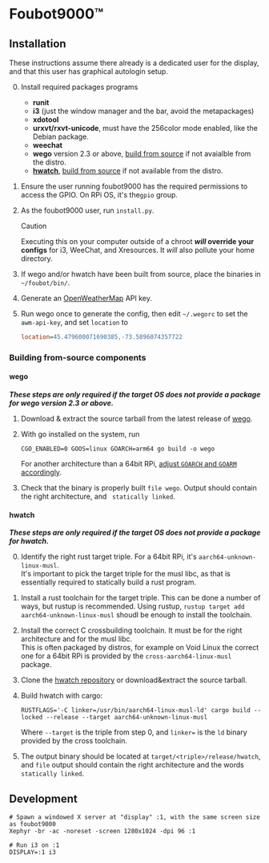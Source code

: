 # Foubot9000™

## Installation

These instructions assume there already is a dedicated user for the display, and that this user has graphical autologin
setup.

0. Install required packages programs
    - **runit**
    - **i3** (just the window manager and the bar, avoid the metapackages)
    - **xdotool**
    - **urxvt/rxvt-unicode**, must have the 256color mode enabled, like the Debian package.
    - **weechat**
    - **wego** version 2.3 or above, [build from source](#wego) if not avaialble from the distro.
    - **[hwatch](https://github.com/blacknon/hwatch)**, [build from source](#hwatch) if not available from the distro.

1. Ensure the user running foubot9000 has the required permissions to access the GPIO. On RPi OS, it's the`gpio` group.

2. As the foubot9000 user, run `install.py`.
    > [!CAUTION]
    > Executing this on your computer outside of a chroot ***will* override your configs** for i3, WeeChat, and Xresources.
    > It *will* also pollute your home directory.

3. If wego and/or hwatch have been built from source, place the binaries in `~/foubot/bin/`.

4. Generate an [OpenWeatherMap](https://openweathermap.org) API key.

5. Run wego once to generate the config, then edit `~/.wegorc` to set the `awm-api-key`, and set `location` to
    ```ini
    location=45.479600071690385,-73.5896074357722
    ```

### Building from-source components

#### wego

***These steps are only required if the target OS does not provide a package for wego version 2.3 or above.***

1. Download & extract the source tarball from the latest release of [wego](https://github.com/schachmat/wego).

2. With go installed on the system, run
    ```shell
    CGO_ENABLED=0 GOOS=linux GOARCH=arm64 go build -o wego
    ```
    For another architecture than a 64bit RPi,
    [adjust `GOARCH` and `GOARM` accordingly](https://go.dev/doc/install/source#environment).

3. Check that the binary is properly built `file wego`. Output should contain the right architecture,
    and ` statically linked`.

#### hwatch

***These steps are only required if the target OS does not provide a package for hwatch.***

0. Identify the right rust target triple. For a 64bit RPi, it's `aarch64-unknown-linux-musl`.  
    It's important to pick the target triple for the musl libc, as that is essentially required to statically build a
    rust program.

1. Install a rust toolchain for the target triple. This can be done a number of ways, but rustup is recommended.
    Using rustup, `rustup target add aarch64-unknown-linux-musl` shoudl be enough to install the toolchain.

2. Install the correct C crossbuilding toolchain. It must be for the right architecture and for the musl libc.  
    This is often packaged by distros, for example on Void Linux the correct one for a 64bit RPi is provided by the
    `cross-aarch64-linux-musl` package.

3. Clone the [hwatch repository](https://github.com/blacknon/hwatch) or download&extract the source tarball.

4. Build hwatch with cargo:
    ```shell
    RUSTFLAGS='-C linker=/usr/bin/aarch64-linux-musl-ld' cargo build --locked --release --target aarch64-unknown-linux-musl
    ```
    Where `--target` is the triple from step 0, and `linker=` is the `ld` binary provided by the cross toolchain.

4. The output binary should be located at `target/<triple>/release/hwatch`, and `file` output should contain the right
    architecture and the words `statically linked`.

## Development

```shell
# Spawn a windowed X server at "display" :1, with the same screen size as foubot9000
Xephyr -br -ac -noreset -screen 1280x1024 -dpi 96 :1

# Run i3 on :1
DISPLAY=:1 i3
```
